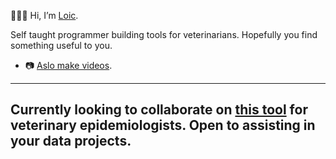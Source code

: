 🙋🏽‍♂️ Hi, I’m [Loic](https://loicleray.com). 

Self taught programmer building tools for veterinarians. Hopefully you find something useful to you.
- 📷 [Aslo make videos](https://www.youtube.com/@loicleray). 

---
Currently looking to collaborate on [this tool](https://github.com/loicleray/WOAH_WAHIS.ReportRetriever) for veterinary epidemiologists.
Open to assisting in your data projects.
---

<!---
loicleray/loicleray is a ✨ special ✨ repository because its `README.md` (this file) appears on your GitHub profile.
You can click the Preview link to take a look at your changes.
--->
